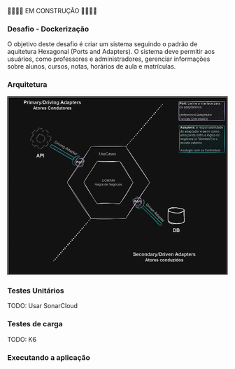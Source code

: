 🚧🚧🚧🚧 EM CONSTRUÇÃO 🚧🚧🚧🚧

### Desafio - Dockerização

O objetivo deste desafio é criar um sistema seguindo o padrão de aquitetura Hexagonal (Ports and Adapters).
O sistema deve permitir aos usuários, como professores e administradores, gerenciar informações sobre alunos, cursos, notas, horários de aula e matrículas.

### Arquitetura

<img src="./ArquiteturaHexagonal.png" alt="desenho da arquitetura">

### Testes Unitários

TODO: Usar SonarCloud 

### Testes de carga

TODO: K6

### Executando a aplicação

